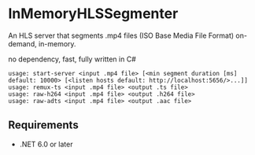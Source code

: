 # InMemoryHLSSegmenter

An HLS server that segments .mp4 files (ISO Base Media File Format) on-demand, in-memory.

no dependency, fast, fully written in C#

```
usage: start-server <input .mp4 file> [<min segment duration [ms] default: 10000> [<listen hosts default: http://localhost:5656/>...]]
usage: remux-ts <input .mp4 file> <output .ts file>
usage: raw-h264 <input .mp4 file> <output .h264 file>
usage: raw-adts <input .mp4 file> <output .aac file>
```

## Requirements

* .NET 6.0 or later
